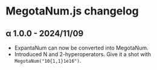 # MegotaNum.js changelog

## α 1.0.0 - 2024/11/09

* ExpantaNum can now be converted into MegotaNum.
* Introduced N and 2-hyperoperators. Give it a shot with `MegotaNum("10{1,1}1e16")`.